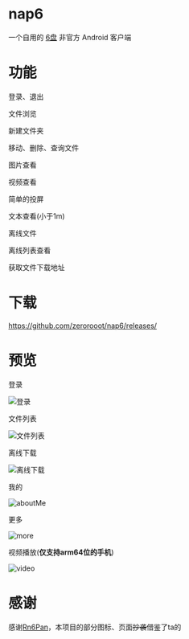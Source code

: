# nap6

一个自用的 [6盘](https://2dland.cn/) 非官方 Android 客户端

# 功能

 登录、退出

文件浏览

新建文件夹

移动、删除、查询文件

图片查看

视频查看

简单的投屏

文本查看(小于1m)

离线文件

离线列表查看

获取文件下载地址

# 下载

https://github.com/zerorooot/nap6/releases/

# 预览

登录

![登录](screenshot/login.png)

文件列表

![文件列表](screenshot/fileList.png)

离线下载

![离线下载](screenshot/offline.png)

我的

![aboutMe](screenshot/aboutMe.png)

更多

![more](screenshot/more.png)

视频播放(**仅支持arm64位的手机**)

![video](screenshot/video.jpg)

# 感谢

感谢[Rn6Pan](https://github.com/hjthjthjt/Rn6Pan)，本项目的部分图标、页面~~抄袭~~借鉴了ta的

